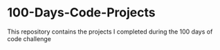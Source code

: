 # 100-Days-Code-Projects
This repository contains the projects I completed during the 100 days of code challenge
